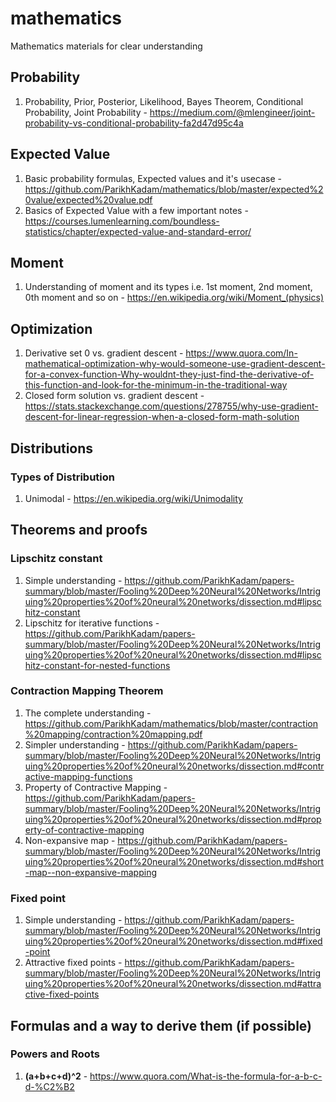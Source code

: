 # mathematics
Mathematics materials for clear understanding

## Probability
1. Probability, Prior, Posterior, Likelihood, Bayes Theorem, Conditional Probability, Joint Probability - https://medium.com/@mlengineer/joint-probability-vs-conditional-probability-fa2d47d95c4a

## Expected Value
1. Basic probability formulas, Expected values and it's usecase - https://github.com/ParikhKadam/mathematics/blob/master/expected%20value/expected%20value.pdf
2. Basics of Expected Value with a few important notes - https://courses.lumenlearning.com/boundless-statistics/chapter/expected-value-and-standard-error/

## Moment
1. Understanding of moment and its types i.e. 1st moment, 2nd moment, 0th moment and so on - https://en.wikipedia.org/wiki/Moment_(physics)

## Optimization
1. Derivative set 0 vs. gradient descent - https://www.quora.com/In-mathematical-optimization-why-would-someone-use-gradient-descent-for-a-convex-function-Why-wouldnt-they-just-find-the-derivative-of-this-function-and-look-for-the-minimum-in-the-traditional-way
2. Closed form solution vs. gradient descent - https://stats.stackexchange.com/questions/278755/why-use-gradient-descent-for-linear-regression-when-a-closed-form-math-solution

## Distributions
### Types of Distribution
1. Unimodal - https://en.wikipedia.org/wiki/Unimodality

## Theorems and proofs
### Lipschitz constant
1. Simple understanding - https://github.com/ParikhKadam/papers-summary/blob/master/Fooling%20Deep%20Neural%20Networks/Intriguing%20properties%20of%20neural%20networks/dissection.md#lipschitz-constant
2. Lipschitz for iterative functions - https://github.com/ParikhKadam/papers-summary/blob/master/Fooling%20Deep%20Neural%20Networks/Intriguing%20properties%20of%20neural%20networks/dissection.md#lipschitz-constant-for-nested-functions

### Contraction Mapping Theorem
1. The complete understanding - https://github.com/ParikhKadam/mathematics/blob/master/contraction%20mapping/contraction%20mapping.pdf
2. Simpler understanding - https://github.com/ParikhKadam/papers-summary/blob/master/Fooling%20Deep%20Neural%20Networks/Intriguing%20properties%20of%20neural%20networks/dissection.md#contractive-mapping-functions
3. Property of Contractive Mapping - https://github.com/ParikhKadam/papers-summary/blob/master/Fooling%20Deep%20Neural%20Networks/Intriguing%20properties%20of%20neural%20networks/dissection.md#property-of-contractive-mapping
4. Non-expansive map - https://github.com/ParikhKadam/papers-summary/blob/master/Fooling%20Deep%20Neural%20Networks/Intriguing%20properties%20of%20neural%20networks/dissection.md#short-map--non-expansive-mapping

### Fixed point
1. Simple understanding - https://github.com/ParikhKadam/papers-summary/blob/master/Fooling%20Deep%20Neural%20Networks/Intriguing%20properties%20of%20neural%20networks/dissection.md#fixed-point
2. Attractive fixed points - https://github.com/ParikhKadam/papers-summary/blob/master/Fooling%20Deep%20Neural%20Networks/Intriguing%20properties%20of%20neural%20networks/dissection.md#attractive-fixed-points

## Formulas and a way to derive them (if possible)
### Powers and Roots
1. **(a+b+c+d)^2** - https://www.quora.com/What-is-the-formula-for-a-b-c-d-%C2%B2
